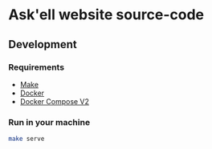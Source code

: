 # Ask'ell website source-code
## Development
### Requirements
- [Make](https://www.gnu.org/software/make/)
- [Docker](https://www.docker.com/)
- [Docker Compose V2](https://docs.docker.com/compose/)

### Run in your machine
```bash
make serve
```
